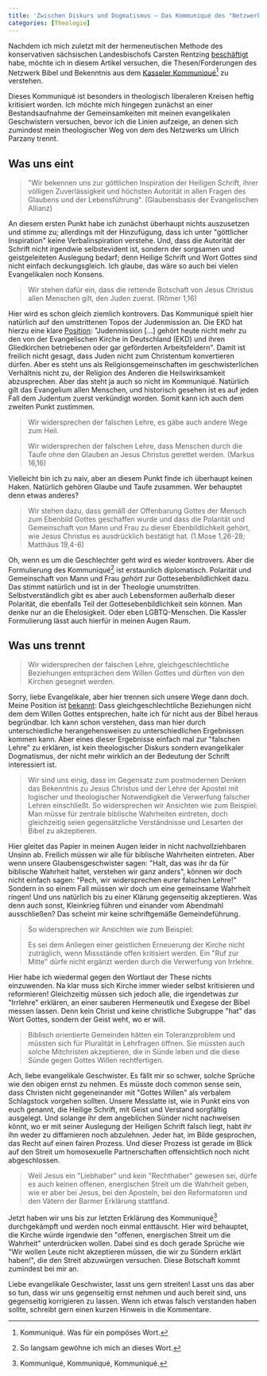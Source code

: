 ```yaml
---
title: 'Zwischen Diskurs und Dogmatismus – Das Kommuniqué des "Netzwerk Bibel und Bekenntnis"'
categories: [Theologie]
---
```


Nachdem ich mich zuletzt mit der hermeneutischen Methode des konservativen sächsischen Landesbischofs Carsten Rentzing [beschäftigt](http://www.moehrenzahn.de/Carsten-Rentzing-Ein-Versuch-ihn-zu-verstehen/) habe, möchte ich in diesem Artikel versuchen, die Thesen/Forderungen des Netzwerk Bibel und Bekenntnis aus dem [Kasseler Kommuniqué](http://www.idea.de/thema-des-tages/artikel/keine-spaltung-der-evangelikalen-bewegung-83659.html)[^1] zu verstehen.

Dieses Kommuniqué ist besonders in theologisch liberaleren Kreisen heftig kritisiert worden. Ich möchte mich hingegen zunächst an einer Bestandsaufnahme der Gemeinsamkeiten mit meinen evangelikalen Geschwistern versuchen, bevor ich die Linien aufzeige, an denen sich zumindest mein theologischer Weg von dem des Netzwerks um Ulrich Parzany trennt.

[^1]: Kommuniqué. Was für ein pompöses Wort.

## Was uns eint

> "Wir bekennen uns zur göttlichen Inspiration der Heiligen Schrift, ihrer völligen Zuverlässigkeit und höchsten Autorität in allen Fragen des Glaubens und der Lebensführung". (Glaubensbasis der Evangelischen Allianz)

An diesem ersten Punkt habe ich zunächst überhaupt nichts auszusetzen und stimme zu; allerdings mit der Hinzufügung, dass ich unter "göttlicher Inspiration" keine Verbalinspiration verstehe. Und, dass die Autorität der Schrift nicht irgendwie selbstevident ist, sondern der sorgsamen und geistgeleiteten Auslegung bedarf; denn Heilige Schrift und Wort Gottes sind nicht einfach deckungsgleich. Ich glaube, das wäre so auch bei vielen Evangelikalen noch Konsens.

> Wir stehen dafür ein, dass die rettende Botschaft von Jesus Christus allen Menschen gilt, den Juden zuerst. (Römer 1,16)

Hier wird es schon gleich ziemlich kontrovers. Das Kommuniqué spielt hier natürlich auf den umstrittenen Topos der Judenmission an. Die EKD hat hierzu eine klare [Position](http://www.ekd.de/EKD-Texte/christen_juden_2000_c-j3.html): "Judenmission […] gehört heute nicht mehr zu den von der Evangelischen Kirche in Deutschland (EKD) und ihren Gliedkirchen betriebenen oder gar geförderten Arbeitsfeldern". Damit ist freilich nicht gesagt, dass Juden nicht zum Christentum konvertieren dürfen. Aber es steht uns als Religionsgemeinschaften im geschwisterlichen Verhältnis nicht zu, der Religion des Anderen die Heilswirksamkeit abzusprechen. Aber das steht ja auch so nicht im Kommuniqué. Natürlich gilt das Evangelium allen Menschen, und historisch gesehen ist es auf jeden Fall dem Judentum zuerst verkündigt worden. Somit kann ich auch dem zweiten Punkt zustimmen.

> Wir widersprechen der falschen Lehre, es gäbe auch andere Wege zum Heil.
>
> Wir widersprechen der falschen Lehre, dass Menschen durch die Taufe ohne den Glauben an Jesus Christus gerettet werden. (Markus 16,16)

Vielleicht bin ich zu naiv, aber an diesem Punkt finde ich überhaupt keinen Haken. Natürlich gehören Glaube und Taufe zusammen. Wer behauptet denn etwas anderes?

> Wir stehen dazu, dass gemäß der Offenbarung Gottes der Mensch zum Ebenbild Gottes geschaffen wurde und dass die Polarität und Gemeinschaft von Mann und Frau zu dieser Ebenbildlichkeit gehört, wie Jesus Christus es ausdrücklich bestätigt hat. (1.Mose 1,26-28; Matthäus 19,4-6)

Oh, wenn es um die Geschlechter geht wird es wieder kontrovers. Aber die Formulierung des Kommuniqué[^2] ist erstaunlich diplomatisch. Polarität und Gemeinschaft von Mann und Frau *gehört* zur Gottesebenbildlichkeit dazu. Das stimmt natürlich und ist in der Theologie unumstritten. Selbstverständlich gibt es aber auch Lebensformen außerhalb dieser Polarität, die ebenfalls Teil der Gottesebenbildlichkeit sein können. Man denke nur an die Ehelosigkeit. Oder eben LGBTQ-Menschen. Die Kassler Formulierung lässt auch hierfür in meinen Augen Raum. 

[^2]: So langsam gewöhne ich mich an dieses Wort.

## Was uns trennt

> Wir widersprechen der falschen Lehre, gleichgeschlechtliche Beziehungen entsprächen dem Willen Gottes und dürften von den Kirchen gesegnet werden.

Sorry, liebe Evangelikale, aber hier trennen sich unsere Wege dann doch. Meine Position ist [bekannt](http://www.moehrenzahn.de/Homosexualitaet-im-Roemerbrief-eine-Hilfestellung/): Dass gleichgeschlechtliche Beziehungen nicht dem dem Willen Gottes entsprechen, halte ich für nicht aus der Bibel heraus begründbar. Ich kann schon verstehen, dass man hier durch unterschiedliche herangehensweisen zu unterschiedlichen Ergebnissen kommen kann. Aber eines dieser Ergebnisse einfach mal zur "falschen Lehre" zu erklären, ist kein theologischer Diskurs sondern evangelikaler Dogmatismus, der nicht mehr wirklich an der Bedeutung der Schrift interessiert ist.

> Wir sind uns einig, dass im Gegensatz zum postmodernen Denken das Bekenntnis zu Jesus Christus und der Lehre der Apostel mit logischer und theologischer Notwendigkeit die Verwerfung falscher Lehren einschließt. So widersprechen wir Ansichten wie zum Beispiel:
> Man müsse für zentrale biblische Wahrheiten eintreten, doch gleichzeitig seien gegensätzliche Verständnisse und Lesarten der Bibel zu akzeptieren.

Hier gleitet das Papier in meinen Augen leider in nicht nachvollziehbaren Unsinn ab. Freilich müssen wir alle für biblische Wahrheiten eintreten. Aber wenn unsere Glaubensgeschwister sagen: "Halt, das was ihr da für biblische Wahrheit haltet, verstehen wir ganz anders", können wir doch nicht einfach sagen: "Pech, wir widersprechen eurer falschen Lehre!" Sondern in so einem Fall müssen wir doch um eine gemeinsame Wahrheit ringen! Und uns natürlich bis zu einer Klärung gegenseitig akzeptieren. Was denn auch sonst, Kleinkrieg führen und einander vom Abendmahl ausschließen? Das scheint mir keine schriftgemäße Gemeindeführung.

> So widersprechen wir Ansichten wie zum Beispiel:
> 
> Es sei dem Anliegen einer geistlichen Erneuerung der Kirche nicht zuträglich, wenn Missstände offen kritisiert werden. Ein "Ruf zur Mitte" dürfe nicht ergänzt werden durch die Verwerfung von Irrlehre.

Hier habe ich wiedermal gegen den Wortlaut der These nichts einzuwenden. Na klar muss sich Kirche immer wieder selbst kritisieren und reformieren! Gleichzeitig müssen sich jedoch alle, die irgendetwas zur "Irrlehre" erklären, an einer sauberen Hermeneutik und Exegese der Bibel messen lassen. Denn kein Christ und keine christliche Subgruppe "hat" das Wort Gottes, sondern der Geist weht, wo er will.

> Biblisch orientierte Gemeinden hätten ein Toleranzproblem und müssten sich für Pluralität in Lehrfragen öffnen. Sie müssten auch solche Mitchristen akzeptieren, die in Sünde leben und die diese Sünde gegen Gottes Willen rechtfertigen.

Ach, liebe evangelikale Geschwister. Es fällt mir so schwer, solche Sprüche wie den obigen ernst zu nehmen. Es müsste doch common sense sein, dass Christen nicht gegeneinander mit "Gottes Willen" als verbalem Schlagstock vorgehen sollten. Unsere Messlatte ist, wie in Punkt eins von euch genannt, die Heilige Schrift, mit Geist und Verstand sorgfältig ausgelegt. Und solange ihr dem angeblichen Sünder nicht nachweisen könnt, wo er mit seiner Auslegung der Heiligen Schrift falsch liegt, habt ihr ihn weder zu diffamieren noch abzulehnen. Jeder hat, im Bilde gesprochen, das Recht auf einen fairen Prozess. Und dieser Prozess ist gerade im Blick auf den Streit um homosexuelle Partnerschaften offensichtlich noch nicht abgeschlossen.

> Weil Jesus ein "Liebhaber" und kein "Rechthaber" gewesen sei, dürfe es auch keinen offenen, energischen Streit um die Wahrheit geben, wie er aber bei Jesus, bei den Aposteln, bei den Reformatoren und den Vätern der Barmer Erklärung stattfand.

Jetzt haben wir uns bis zur letzten Erklärung des Kommuniqué[^3] durchgekämpft und werden noch einmal enttäuscht. Hier wird behauptet, die Kirche würde irgendwie den "offenen, energischen Streit um die Wahrheit" unterdrücken wollen. Dabei sind es doch gerade Sprüche wie "Wir wollen Leute nicht akzeptieren müssen, die wir zu Sündern erklärt haben!", die den Streit abzuwürgen versuchen. Diese Botschaft kommt zumindest bei mir an. 

Liebe evangelikale Geschwister, lasst uns gern streiten! Lasst uns das aber so tun, dass wir uns gegenseitig ernst nehmen und auch bereit sind, uns gegenseitig korrigieren zu lassen. Wenn ich etwas falsch verstanden haben sollte, schreibt gern einen kurzen Hinweis in die Kommentare. 

[^3]: Kommuniqué, Kommuniqué, Kommuniqué.